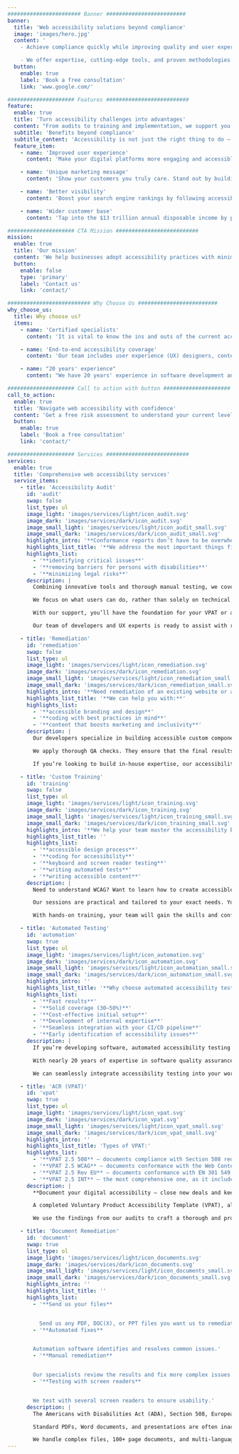 ```yaml
---
####################### Banner #########################
banner:
  title: 'Web accessibility solutions beyond compliance'
  image: 'images/hero.jpg'
  content: '
    - Achieve compliance quickly while improving quality and user experience

    - We offer expertise, cutting-edge tools, and proven methodologies — no shortcuts.'
  button:
    enable: true
    label: 'Book a free consultation'
    link: 'www.google.com/'

##################### Features ##########################
feature:
  enable: true
  title: 'Turn accessibility challenges into advantages'
  content: "From audits to training and implementation, we support you on your way to an inclusive digital presence. With our framework, you don't just mitigate legal risks. We help you apply strategies to get the most out of ongoing compliance."
  subtitle: 'Benefits beyond compliance'
  subtitle_content: 'Accessibility is not just the right thing to do — it’s the smart thing to do.'
  feature_item:
    - name: 'Improved user experience'
      content: 'Make your digital platforms more engaging and accessible to all users.'

    - name: 'Unique marketing message'
      content: 'Show your customers you truly care. Stand out by building an inclusive brand.'

    - name: 'Better visibility'
      content: 'Boost your search engine rankings by following accessibility best practices.'

    - name: 'Wider customer base'
      content: 'Tap into the $13 trillion annual disposable income by persons with disabilities.'

##################### CTA Mission ##########################
mission:
  enable: true
  title: 'Our mission'
  content: 'We help businesses adopt accessibility practices with minimal effort and cost. Our multidisciplinary approach and innovation ensure the best value for users and organizations.'
  button:
    enable: false
    type: 'primary'
    label: 'Contact us'
    link: 'contact/'

########################## Why Choose Us #########################
why_choose_us:
  title: Why choose us?
  items:
    - name: 'Certified specialists'
      content: 'It is vital to know the ins and outs of the current accessibility laws and standards. Our IAAP-certified specialists created our unique methods. They are hands-on, overseeing and consulting on every aspect of the project.'

    - name: 'End-to-end accessibility coverage'
      content: 'Our team includes user experience (UX) designers, content writers, developers, automation engineers, and manual testers. They are all trained and experienced in web accessibility. This is why our audit method provides 100% coverage.'

    - name: "20 years' experience"
      content: "We have 20 years' experience in software development and quality assurance (QA). This enables us to go beyond compliance. Our QA-driven processes ensure accessibility aligns with usability and performance."

##################### Call to action with button #####################
call_to_action:
  enable: true
  title: 'Navigate web accessibility with confidence'
  content: 'Get a free risk assessment to understand your current level of compliance. Our experts are happy to consult on the best approach for your specific needs.'
  button:
    enable: true
    label: 'Book a free consultation'
    link: 'contact/'

##################### Services ##########################
services:
  enable: true
  title: 'Comprehensive web accessibility services'
  service_items:
    - title: 'Accessibility Audit'
      id: 'audit'
      swap: false
      list_type: ul
      image_light: 'images/services/light/icon_audit.svg'
      image_dark: 'images/services/dark/icon_audit.svg'
      image_small_light: 'images/services/light/icon_audit_small.svg'
      image_small_dark: 'images/services/dark/icon_audit_small.svg'
      highlights_intro: '**Conformance reports don’t have to be overwhelming — we simplify accessibility for you.**'
      highlights_list_title: '**We address the most important things first:**'
      highlights_list:
        - '**identifying critical issues**'
        - '**removing barriers for persons with disabilities**'
        - '**minimizing legal risks**'
      description: |
        Combining innovative tools and thorough manual testing, we cover all accessibility issues for websites, applications, and documents.

        We focus on what users can do, rather than solely on technical requirements. This is crucial for setting priorities and guiding accessibility remediation.

        With our support, you’ll have the foundation for your VPAT or accessibility statement in no time.

        Our team of developers and UX experts is ready to assist with remediation. With our help, you will achieve full WCAG 2.2 conformance with ease.

    - title: 'Remediation'
      id: 'remediation'
      swap: false
      list_type: ul
      image_light: 'images/services/light/icon_remediation.svg'
      image_dark: 'images/services/dark/icon_remediation.svg'
      image_small_light: 'images/services/light/icon_remediation_small.svg'
      image_small_dark: 'images/services/dark/icon_remediation_small.svg'
      highlights_intro: '**Need remediation of an existing website or a web application? Maybe you want a rebranded new one? Our diverse team will get you there fast.**'
      highlights_list_title: '**We can help you with:**'
      highlights_list:
        - '**accessible branding and design**'
        - '**coding with best practices in mind**'
        - '**content that boosts marketing and inclusivity**'
      description: |
        Our developers specialize in building accessible custom components and design systems. They know best practices and guidelines inside out. The fast track to compliance is to let them fix technical issues. At the same time, certified UX specialists will guide content and design changes.

        We apply thorough QA checks. They ensure that the final results are tested both for accessibility and functionality.

        If you’re looking to build in-house expertise, our accessibility champions can collaborate with your team. We also provide custom training programs.

    - title: 'Custom Training'
      id: 'training'
      swap: false
      list_type: ul
      image_light: 'images/services/light/icon_training.svg'
      image_dark: 'images/services/dark/icon_training.svg'
      image_small_light: 'images/services/light/icon_training_small.svg'
      image_small_dark: 'images/services/dark/icon_training_small.svg'
      highlights_intro: '**We help your team master the accessibility best practices they need to become self-sufficient. Learn how to apply knowledge from these areas:**'
      highlights_list_title: ''
      highlights_list:
        - '**accessible design process**'
        - '**coding for accessibility**'
        - '**keyboard and screen reader testing**'
        - '**writing automated tests**'
        - '**writing accessible content**'
      description: |
        Need to understand WCAG? Want to learn how to create accessible documents? We’ve got you covered.

        Our sessions are practical and tailored to your exact needs. Your team will work directly on the examples and issues they encounter in their daily tasks. They’ll also leave with an actionable plan to integrate accessibility into existing workflows.

        With hands-on training, your team will gain the skills and confidence to build inclusive digital experiences in no time.

    - title: 'Automated Testing'
      id: 'automation'
      swap: true
      list_type: ul
      image_light: 'images/services/light/icon_automation.svg'
      image_dark: 'images/services/dark/icon_automation.svg'
      image_small_light: 'images/services/light/icon_automation_small.svg'
      image_small_dark: 'images/services/dark/icon_automation_small.svg'
      highlights_intro: ''
      highlights_list_title: '**Why choose automated accessibility testing?**'
      highlights_list:
        - '**Fast results**'
        - '**Solid coverage (30–50%)**'
        - '**Cost-effective initial setup**'
        - '**Development of internal expertise**'
        - '**Seamless integration with your CI/CD pipeline**'
        - '**Early identification of accessibility issues**'
      description: |
        If you’re developing software, automated accessibility testing is an excellent starting point for achieving compliance.

        With nearly 20 years of expertise in software quality assurance, we can help you set up the best tools and start using them effectively.

        We can seamlessly integrate accessibility testing into your workflow, no matter your current development process or quality assurance setup.

    - title: 'ACR (VPAT)'
      id: 'vpat'
      swap: true
      list_type: ul
      image_light: 'images/services/light/icon_vpat.svg'
      image_dark: 'images/services/dark/icon_vpat.svg'
      image_small_light: 'images/services/light/icon_vpat_small.svg'
      image_small_dark: 'images/services/dark/icon_vpat_small.svg'
      highlights_intro: ''
      highlights_list_title: 'Types of VPAT:'
      highlights_list:
        - '**VPAT 2.5 508** — documents compliance with Section 508 requirements'
        - '**VPAT 2.5 WCAG** ­­— documents conformance with the Web Content Accessibility Guidelines (WCAG) 2.2, 2.1, and 2.0'
        - '**VPAT 2.5 Rev EU** — documents conformance with EN 301 549, the standard for European Accessibility Act (EAA) compliance'
        - '**VPAT 2.5 INT** — the most comprehensive one, as it includes requirements from VPAT 2.5 508, VPAT 2.5 EU, and VPAT 2.5 WCAG'
      description: |
        **Document your digital accessibility — close new deals and keep current customers.**

        A completed Voluntary Product Accessibility Template (VPAT), also known as an Accessibility Conformance Report (ACR), is mandatory when selling to public entities in the United States. It is also becoming a standard requirement in global private-sector business-to-business (B2B) procurement processes.

        We use the findings from our audits to craft a thorough and professional ACR.

    - title: 'Document Remediation'
      id: 'document'
      swap: true
      list_type: ol
      image_light: 'images/services/light/icon_documents.svg'
      image_dark: 'images/services/dark/icon_documents.svg'
      image_small_light: 'images/services/light/icon_documents_small.svg'
      image_small_dark: 'images/services/dark/icon_documents_small.svg'
      highlights_intro: ''
      highlights_list_title: ''
      highlights_list:
        - '**Send us your files**


          Send us any PDF, DOC(X), or PPT files you want us to remediate.'
        - '**Automated fixes**


        Automation software identifies and resolves common issues.'
        - '**Manual remediation**


        Our specialists review the results and fix more complex issues.'
        - '**Testing with screen readers**


        We test with several screen readers to ensure usability.'
      description: |
        The Americans with Disabilities Act (ADA), Section 508, European Accessibility Act (EAA), and other laws require all documents on websites to be accessible to users with diverse abilities.

        Standard PDFs, Word documents, and presentations are often inaccessible to users relying on assistive technologies like screen readers.

        We handle complex files, 100+ page documents, and multi-language content with ease.
---
```

